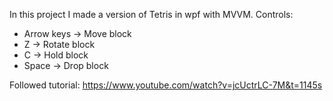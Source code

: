 In this project I made a version of Tetris in wpf with MVVM.
Controls:
- Arrow keys -> Move block
- Z -> Rotate block
- C -> Hold block
- Space -> Drop block

Followed tutorial: https://www.youtube.com/watch?v=jcUctrLC-7M&t=1145s
